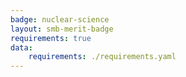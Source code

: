 ```yaml
---
badge: nuclear-science
layout: smb-merit-badge
requirements: true
data:
    requirements: ./requirements.yaml
---
```

